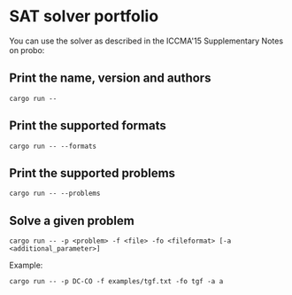 # SAT solver portfolio

You can use the solver as described in the ICCMA'15 Supplementary Notes on probo:

## Print the name, version and authors
```
cargo run --
```

## Print the supported formats
```
cargo run -- --formats
```

## Print the supported problems
```
cargo run -- --problems
```

## Solve a given problem
```
cargo run -- -p <problem> -f <file> -fo <fileformat> [-a <additional_parameter>]
```
Example:
```
cargo run -- -p DC-CO -f examples/tgf.txt -fo tgf -a a
```
